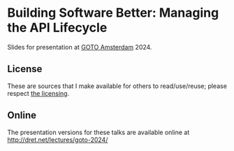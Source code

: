 # Building Software Better: Managing the API Lifecycle

Slides for presentation at [GOTO Amsterdam](https://gotoams.nl/2024) 2024.

## License

These are sources that I make available for others to read/use/reuse; please respect [the licensing](../LICENSE).


## Online

The presentation versions for these talks are available online at http://dret.net/lectures/goto-2024/
